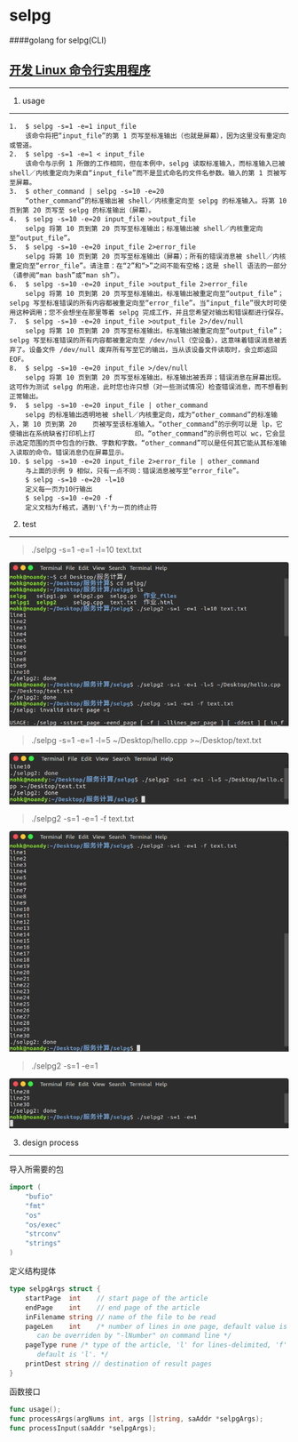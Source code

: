 selpg
============
####golang for selpg(CLI)

[ 开发 Linux 命令行实用程序](https://www.ibm.com/developerworks/cn/linux/shell/clutil/index.html)
-----
_ _ _


1. usage
-----

```
1.  $ selpg -s=1 -e=1 input_file
	该命令将把“input_file”的第 1 页写至标准输出（也就是屏幕），因为这里没有重定向或管道。
2.	$ selpg -s=1 -e=1 < input_file
	该命令与示例 1 所做的工作相同，但在本例中，selpg 读取标准输入，而标准输入已被 shell／内核重定向为来自“input_file”而不是显式命名的文件名参数。输入的第 1 页被写至屏幕。
3.	$ other_command | selpg -s=10 -e=20
	“other_command”的标准输出被 shell／内核重定向至 selpg 的标准输入。将第 10 页到第 20 页写至 selpg 的标准输出（屏幕）。
4.	$ selpg -s=10 -e=20 input_file >output_file
	selpg 将第 10 页到第 20 页写至标准输出；标准输出被 shell／内核重定向至“output_file”。
5.	$ selpg -s=10 -e=20 input_file 2>error_file
	selpg 将第 10 页到第 20 页写至标准输出（屏幕）；所有的错误消息被 shell／内核重定向至“error_file”。请注意：在“2”和“>”之间不能有空格；这是 shell 语法的一部分（请参阅“man bash”或“man sh”）。
6.	$ selpg -s=10 -e=20 input_file >output_file 2>error_file
	selpg 将第 10 页到第 20 页写至标准输出，标准输出被重定向至“output_file”；selpg 写至标准错误的所有内容都被重定向至“error_file”。当“input_file”很大时可使用这种调用；您不会想坐在那里等着 selpg 完成工作，并且您希望对输出和错误都进行保存。
7.	$ selpg -s=10 -e=20 input_file >output_file 2>/dev/null
	selpg 将第 10 页到第 20 页写至标准输出，标准输出被重定向至“output_file”；selpg 写至标准错误的所有内容都被重定向至 /dev/null（空设备），这意味着错误消息被丢弃了。设备文件 /dev/null 废弃所有写至它的输出，当从该设备文件读取时，会立即返回 EOF。
8.	$ selpg -s=10 -e=20 input_file >/dev/null
	selpg 将第 10 页到第 20 页写至标准输出，标准输出被丢弃；错误消息在屏幕出现。这可作为测试 selpg 的用途，此时您也许只想（对一些测试情况）检查错误消息，而不想看到正常输出。
9.	$ selpg -s=10 -e=20 input_file | other_command
	selpg 的标准输出透明地被 shell／内核重定向，成为“other_command”的标准输入，第 10 页到第 20	  页被写至该标准输入。“other_command”的示例可以是 lp，它使输出在系统缺省打印机上打			 印。“other_command”的示例也可以 wc，它会显示选定范围的页中包含的行数、字数和字数。“other_command”可以是任何其它能从其标准输入读取的命令。错误消息仍在屏幕显示。
10.	$ selpg -s=10 -e=20 input_file 2>error_file | other_command
	与上面的示例 9 相似，只有一点不同：错误消息被写至“error_file”。
    $ selpg -s=10 -e=20 -l=10
    定义每一页为10行输出
    $ selpg -s=10 -e=20 -f
    定义文档为f格式，遇到'\f'为一页的终止符
```

2. test
------
> ./selpg -s=1 -e=1 -l=10 text.txt

![](https://github.com/moandy/go-lang/blob/master/selpg/imgtest/test1.png?raw=true)

> ./selpg -s=1 -e=1 -l=5 \~/Desktop/hello.cpp >\~/Desktop/text.txt

![](https://github.com/moandy/go-lang/blob/master/selpg/imgtest/test2.png?raw=true)

> ./selpg2 -s=1 -e=1 -f text.txt

![](https://github.com/moandy/go-lang/blob/master/selpg/imgtest/test3.png?raw=true)

> ./selpg2 -s=1 -e=1

![](https://github.com/moandy/go-lang/blob/master/selpg/imgtest/test4.png?raw=true)


3. design process
------

导入所需要的包
``` go
import (
	"bufio"
	"fmt"
	"os"
	"os/exec"
	"strconv"
	"strings"
)
```

定义结构提体

``` go
type selpgArgs struct {
	startPage  int    // start page of the article
	endPage    int    // end page of the article
	inFilename string // name of the file to be read
	pageLen    int    /* number of lines in one page, default value is 72,
	   can be overriden by "-lNumber" on command line */
	pageType rune /* type of the article, 'l' for lines-delimited, 'f' for form-feed-delimited
	   default is 'l'. */
	printDest string // destination of result pages
}
```

函数接口

``` go
func usage();
func processArgs(argNums int, args []string, saAddr *selpgArgs);
func processInput(saAddr *selpgArgs);
```